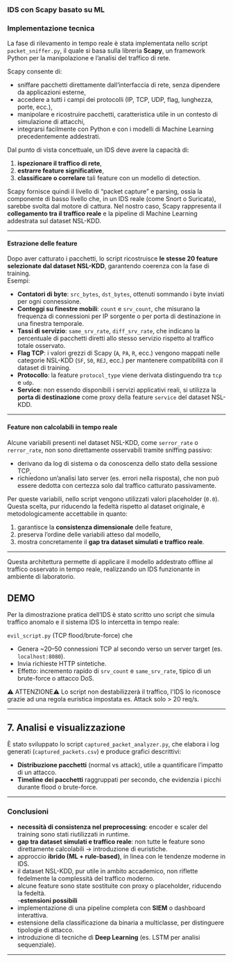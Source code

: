 ### IDS con Scapy basato su ML

### Implementazione tecnica

La fase di rilevamento in tempo reale è stata implementata nello script `packet_sniffer.py`, il quale si basa sulla libreria **Scapy**, un framework Python per la manipolazione e l’analisi del traffico di rete.  

 Scapy consente di:
- sniffare pacchetti direttamente dall’interfaccia di rete, senza dipendere da applicazioni esterne,  
- accedere a tutti i campi dei protocolli (IP, TCP, UDP, flag, lunghezza, porte, ecc.),  
- manipolare e ricostruire pacchetti, caratteristica utile in un contesto di simulazione di attacchi,  
- integrarsi facilmente con Python e con i modelli di Machine Learning precedentemente addestrati.  

Dal punto di vista concettuale, un IDS deve avere la capacità di:
1. **ispezionare il traffico di rete**,  
2. **estrarre feature significative**,  
3. **classificare o correlare** tali feature con un modello di detection.  

Scapy fornisce quindi il livello di “packet capture” e parsing, ossia la componente di basso livello che, in un IDS reale (come Snort o Suricata), sarebbe svolta dal motore di cattura. Nel nostro caso, Scapy rappresenta il **collegamento tra il traffico reale** e la pipeline di Machine Learning addestrata sul dataset NSL-KDD.

---

#### Estrazione delle feature
Dopo aver catturato i pacchetti, lo script ricostruisce **le stesse 20 feature selezionate dal dataset NSL-KDD**, garantendo coerenza con la fase di training.  
Esempi:  
- **Contatori di byte**: `src_bytes`, `dst_bytes`, ottenuti sommando i byte inviati per ogni connessione.  
- **Conteggi su finestre mobili**: `count` e `srv_count`, che misurano la frequenza di connessioni per IP sorgente o per porta di destinazione in una finestra temporale.  
- **Tassi di servizio**: `same_srv_rate`, `diff_srv_rate`, che indicano la percentuale di pacchetti diretti allo stesso servizio rispetto al traffico totale osservato.  
- **Flag TCP**: i valori grezzi di Scapy (`A`, `PA`, `R`, ecc.) vengono mappati nelle categorie NSL-KDD (`SF`, `S0`, `REJ`, ecc.) per mantenere compatibilità con il dataset di training.  
- **Protocollo**: la feature `protocol_type` viene derivata distinguendo tra `tcp` e `udp`.  
- **Service**: non essendo disponibili i servizi applicativi reali, si utilizza la **porta di destinazione** come proxy della feature `service` del dataset NSL-KDD.  

---

#### Feature non calcolabili in tempo reale
Alcune variabili presenti nel dataset NSL-KDD, come `serror_rate` o `rerror_rate`, non sono direttamente osservabili tramite sniffing passivo:
- derivano da log di sistema o da conoscenza dello stato della sessione TCP,  
- richiedono un’analisi lato server (es. errori nella risposta), che non può essere dedotta con certezza solo dal traffico catturato passivamente.  

Per queste variabili, nello script vengono utilizzati valori placeholder (`0.0`). Questa scelta, pur riducendo la fedeltà rispetto al dataset originale, è metodologicamente accettabile in quanto:
1. garantisce la **consistenza dimensionale** delle feature,  
2. preserva l’ordine delle variabili atteso dal modello,  
3. mostra concretamente il **gap tra dataset simulati e traffico reale**.

---
 Questa architettura permette di applicare il modello addestrato offline al traffico osservato in tempo reale, realizzando un IDS funzionante in ambiente di laboratorio.

## DEMO
Per la dimostrazione pratica dell’IDS è stato scritto uno script che simula traffico anomalo e il sistema IDS lo intercetta in tempo reale:

 `evil_script.py` (TCP flood/brute-force) che
- Genera ~20–50 connessioni TCP al secondo verso un server target (es. `localhost:8080`).  
- Invia richieste HTTP sintetiche.  
- Effetto: incremento rapido di `srv_count` e `same_srv_rate`, tipico di un brute-force o attacco DoS.

⚠️ ATTENZIONE⚠️
Lo script non destabilizzerà il traffico, l'IDS lo riconosce grazie ad una regola euristica impostata es. Attack solo > 20 req/s.

---

## 7. Analisi e visualizzazione
È stato sviluppato lo script `captured_packet_analyzer.py`, che elabora i log generati (`captured_packets.csv`) e produce grafici descrittivi:  
- **Distribuzione pacchetti** (normal vs attack), utile a quantificare l’impatto di un attacco.  
- **Timeline dei pacchetti** raggruppati per secondo, che evidenzia i picchi durante flood o brute-force.  

---

### Conclusioni
- **necessità di consistenza nel preprocessing**: encoder e scaler del training sono stati riutilizzati in runtime.  
- **gap tra dataset simulati e traffico reale**: non tutte le feature sono direttamente calcolabili → introduzione di euristiche.  
- approccio **ibrido (ML + rule-based)**, in linea con le tendenze moderne in IDS.  
- il dataset NSL-KDD, pur utile in ambito accademico, non riflette fedelmente la complessità del traffico moderno.  
- alcune feature sono state sostituite con proxy o placeholder, riducendo la fedeltà.  
-**estensioni possibili** 
- implementazione di una pipeline completa con **SIEM** o dashboard interattiva.  
- estensione della classificazione da binaria a multiclasse, per distinguere tipologie di attacco.  
- introduzione di tecniche di **Deep Learning** (es. LSTM per analisi sequenziale).  

---

